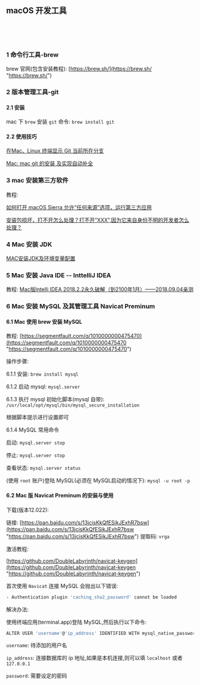 ## macOS 开发工具  


​    
​    
​    
### 1 命令行工具-brew  

brew 官网(包含安装教程): [https://brew.sh/](https://brew.sh/ "https://brew.sh/")  



### 2 版本管理工具-git    

#### 2.1 安装  

mac 下 `brew` 安装 `git` 命令: `brew install git`  

#### 2.2 使用技巧  

[在Mac、Linux 终端显示 Git 当前所在分支](https://gist.github.com/yisibl/8281454 "https://gist.github.com/yisibl/8281454")  

[Mac: mac git 的安装 及实现自动补全](https://blog.csdn.net/DinnerHowe/article/details/79838444 "https://blog.csdn.net/DinnerHowe/article/details/79838444")



### 3 mac 安装第三方软件  

教程:  

[如何打开 macOS Sierra 允许“任何来源”选项，运行第三方应用](https://www.jianshu.com/p/d16060951236 "https://www.jianshu.com/p/d16060951236")  

[安装包损坏，打不开怎么处理？打不开“XXX”,因为它来自身份不明的开发者怎么处理？](http://mac.orsoon.com/news/187368.html "http://mac.orsoon.com/news/187368.html")  



### 4 Mac 安装 JDK  

[MAC安装JDK及环境变量配置](https://blog.csdn.net/vvv_110/article/details/72897142 "https://blog.csdn.net/vvv_110/article/details/72897142")  



### 5 Mac 安装 Java IDE -- InttelliJ IDEA  

教程: [Mac版Intelli IDEA 2018.2.2永久破解（到2100年1月）——2018.09.04亲测](https://blog.csdn.net/qq_32732581/article/details/82381271 "https://blog.csdn.net/qq_32732581/article/details/82381271")  



### 6 Mac 安装 MySQL 及其管理工具 Navicat Preminum  

#### 6.1 Mac 使用 brew 安装 MySQL  

教程: [https://segmentfault.com/q/1010000000475470](https://segmentfault.com/q/1010000000475470 "https://segmentfault.com/q/1010000000475470")  

操作步骤:  

6.1.1 安装: `brew install mysql`  

6.1.2 启动 mysql: `mysql.server`  

6.1.3 执行 mysql 初始化脚本(mysql 自带): `/usr/local/opt/mysql/bin/mysql_secure_installation`  

根据脚本提示进行设置即可  

6.1.4 MySQL 常用命令  

启动: `mysql.server stop`  

停止: `mysql.server stop`  

查看状态: `mysql.server status`  

(使用 `root` 账户)登陆 MySQL(必须在 MySQL启动的情况下): `mysql -u root -p`  



#### 6.2 Mac 版 Navicat Preminum 的安装与使用 

下载(版本12.022):   

链接: [https://pan.baidu.com/s/13jcisKkQfESikJExhR7bsw](https://pan.baidu.com/s/13jcisKkQfESikJExhR7bsw "https://pan.baidu.com/s/13jcisKkQfESikJExhR7bsw") 提取码: `vrga`  

激活教程:  

[https://github.com/DoubleLabyrinth/navicat-keygen](https://github.com/DoubleLabyrinth/navicat-keygen "https://github.com/DoubleLabyrinth/navicat-keygen")  

首次使用 `Navicat` 连接 MySQL 会抛出以下错误:  

```bash
- Authentication plugin 'caching_sha2_password' cannot be loaded
```

解决办法:  

使用终端应用(terminal.app)登陆 MySQL,然后执行以下命令:  

```bash
ALTER USER 'username'@'ip_address' IDENTIFIED WITH mysql_native_password BY 'password';
```

`username`: 待添加的用户名  

`ip_address`: 连接数据库的 ip 地址,如果是本机连接,则可以填 `localhost` 或者 `127.0.0.1`   

`password`:  需要设定的密码  









  












